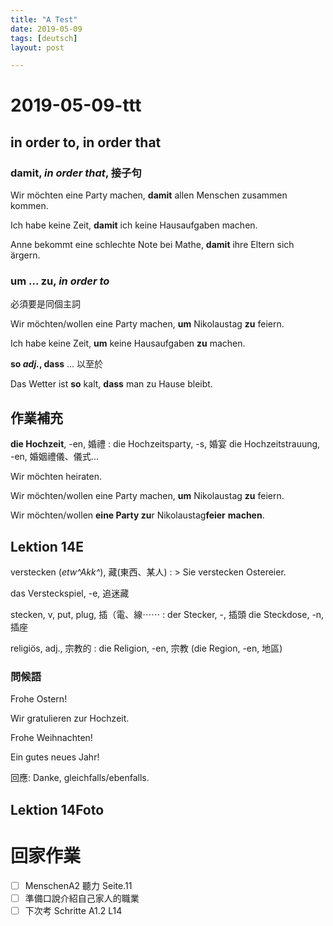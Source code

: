 ```yaml
---
title: "A Test"
date: 2019-05-09
tags: [deutsch]
layout: post

---
```

# 2019-05-09-ttt

in order to, in order that
---

### damit, *in order that*, 接子句

Wir möchten eine Party machen, **damit** allen Menschen zusammen kommen.

Ich habe keine Zeit, **damit** ich keine Hausaufgaben machen.

Anne bekommt eine schlechte Note bei Mathe, **damit** ihre Eltern sich ärgern.

### um ... zu, *in order to*
必須要是同個主詞

Wir möchten/wollen eine Party machen, **um** Nikolaustag **zu** feiern.

Ich habe keine Zeit, **um** keine Hausaufgaben **zu** machen.


**so *adj.*, dass** ... 以至於

Das Wetter ist **so** kalt, **dass** man zu Hause bleibt.


作業補充
---

**die Hochzeit**, -en, 婚禮
: die Hochzeitsparty, -s, 婚宴
  die Hochzeitstrauung, -en,  婚姻禮儀、儀式...

Wir möchten heiraten.

Wir möchten/wollen eine Party machen, **um** Nikolaustag **zu** feiern.

Wir möchten/wollen **eine Party zu**r Nikolaustag**feier** **machen**.


Lektion 14E
---

verstecken (*etw^Akk^*), 藏(東西、某人)
: > Sie verstecken Ostereier.

  das Versteckspiel, -e, 追迷藏

  stecken, v, put, plug, 插（電、線⋯⋯
  : der Stecker, -, 插頭
    die Steckdose, -n, 插座


religiös, adj., 宗教的
: die Religion, -en, 宗教
  (die Region, -en, 地區)

### 問候語
Frohe Ostern!

Wir gratulieren zur Hochzeit.

Frohe Weihnachten!

Ein gutes neues Jahr!

回應:
Danke, gleichfalls/ebenfalls.

Lektion 14Foto
---

回家作業
===
- [ ] MenschenA2 聽力 Seite.11
- [ ] 準備口說介紹自己家人的職業
- [ ] 下次考 Schritte A1.2 L14